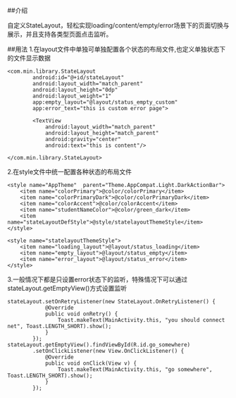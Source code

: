 ##介绍

自定义StateLayout，轻松实现loading/content/empty/error场景下的页面切换与展示，并且支持各类型页面点击监听。

##用法
1.在layout文件中单独可单独配置各个状态的布局文件,也定义单独状态下的文件显示数据
 
	<com.min.library.StateLayout
            android:id="@+id/stateLayout"
            android:layout_width="match_parent"
            android:layout_height="0dp"
            android:layout_weight="1"
            app:empty_layout="@layout/status_empty_custom"
            app:error_text="this is custom error page">

            <TextView
                android:layout_width="match_parent"
                android:layout_height="match_parent"
                android:gravity="center"
                android:text="this is content"/>

    </com.min.library.StateLayout>

2.在style文件中统一配置各种状态的布局文件    

	<style name="AppTheme" 	parent="Theme.AppCompat.Light.DarkActionBar">
        <item name="colorPrimary">@color/colorPrimary</item>
        <item name="colorPrimaryDark">@color/colorPrimaryDark</item>
        <item name="colorAccent">@color/colorAccent</item>
        <item name="studentNameColor">@color/green_dark</item>
        <item name="stateLayoutDefStyle">@style/statelayoutThemeStyle</item>
    </style>

    <style name="statelayoutThemeStyle">
        <item name="loading_layout">@layout/status_loading</item>
        <item name="empty_layout">@layout/status_empty</item>
        <item name="error_layout">@layout/status_error</item>
    </style>

3.一般情况下都是只设置error状态下的监听，特殊情况下可以通过stateLayout.getEmptyView()方式设置监听

    stateLayout.setOnRetryListener(new StateLayout.OnRetryListener() {
                @Override
                public void onRetry() {
                    Toast.makeText(MainActivity.this, "you should connect net", Toast.LENGTH_SHORT).show();
                }
            });
    stateLayout.getEmptyView().findViewById(R.id.go_somewhere)
            .setOnClickListener(new View.OnClickListener() {
                @Override
                public void onClick(View v) {
                    Toast.makeText(MainActivity.this, "go somewhere", Toast.LENGTH_SHORT).show();
                }
            });
